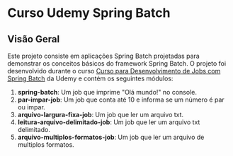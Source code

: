 # Curso Udemy Spring Batch

## Visão Geral

Este projeto consiste em aplicações Spring Batch projetadas para demonstrar os conceitos básicos do framework Spring Batch. O projeto foi desenvolvido durante o curso [Curso para Desenvolvimento de Jobs com Spring Batch](https://www.udemy.com/course/curso-para-desenvolvimento-de-jobs-com-spring-batch/) da Udemy e contém os seguintes módulos:

1. **spring-batch**: Um job que imprime "Olá mundo!" no console.
2. **par-impar-job**: Um job que conta até 10 e informa se um número é par ou impar.
2. **arquivo-largura-fixa-job**: Um job que ler um arquivo txt.
2. **leitura-arquivo-delimitado-job**: Um job que ler um arquivo txt delimitado.
2. **arquivo-multiplos-formatos-job**: Um job que ler um arquivo de multiplos formatos.


